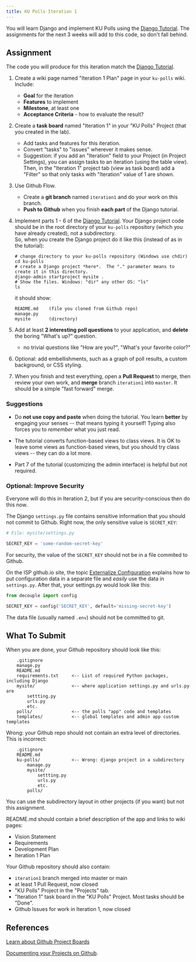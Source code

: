 ```yaml
---
title: KU Polls Iteration 1
---
```


You will learn Django and implement KU Polls using the [Django Tutorial][django-tutorial].
The assignments for the next 3 weeks will add to this code, so don't fall behind.

## Assignment 

The code you will produce for this iteration match the [Django Tutorial][django-tutorial].

1. Create a wiki page named "Iteration 1 Plan" page in your `ku-polls` wiki. Include:
   - **Goal** for the iteration
   - **Features** to implement
   - **Milestone**, at least one
   - **Acceptance Criteria** - how to evaluate the result?

2. Create a **task board** named "Iteration 1" in your "KU Polls" Project (that you created in the lab).
   - Add tasks and features for this iteration.
   - Convert "tasks" to "issues" wherever it makes sense.
   - Suggestion: if you add an "Iteration" field to your Project (in Project Settings), you can assign tasks to an iteration (using the table view).  Then, in the "Iteration 1" project tab (view as task board) add a "Filter" so that only tasks with "Iteration" value of 1 are shown.

3. Use Github Flow.
   - Create a **git branch** named `iteration1` and do your work on this branch.
   - **Push to Github** when you finish **each part** of the Django tutorial. 

4. Implement parts 1 - 6 of the [Django Tutorial][django-tutorial].
   Your Django project code should be in the root directory of your `ku-polls` repository (which you have already created), not a subdirectory.    
   So, when you create the Django project do it like this (instead of as in the tutorial):
   ```
   # change directory to your ku-polls repository (Windows use chdir)
   cd ku-polls
   # create a Django project *here*.  The "." parameter means to create it in this directory.
   django-admin startproject mysite .
   # Show the files. Windows: "dir" any other OS: "ls"
   ls
   ```
   it should show:
   ```
   README.md    (file you cloned from Github repo)
   manage.py
   mysite       (directory)
   ```

5. Add at least **2 interesting poll questions** to your application, and **delete** the boring "What's up?" question.
   - no trivial questions like "How are you?", "What's your favorite color?"

6. Optional: add embellishments, such as a graph of poll results, a custom background, or CSS styling.

7. When you finish and test everything, open a **Pull Request** to merge, then review your own work, and **merge** branch `iteration1` into `master`. It should be a simple "fast forward" merge.


### Suggestions

- Do **not use copy and paste** when doing the tutorial. You learn **better** by engaging your senses -- that means typing it yourself! Typing also forces you to *remember* what you just read.

- The tutorial converts function-based views to class views.  It is OK to leave some views as function-based views, but you should try class views -- they can do a lot more.
- Part 7 of the tutorial (customizing the admin interface) is helpful but not required.

### Optional: Improve Security

Everyone will do this in Iteration 2, but if you are security-conscious then do this now.

The Django `settings.py` file contains sensitive information that you should not commit to Github.  Right now, the only sensitive value is `SECRET_KEY`:

```python
# File: mysite/settings.py

SECRET_KEY = 'some-random-secret-key'
```

For security, the value of the `SECRET_KEY` should not be in a file commited to Github.  

On the ISP github.io site, the topic [Externalize Configuration][] explains how
to put configuration data in a separate file and *easily* use the data 
in `settings.py`.  After that, your settings.py would look like this:

```python
from decouple import config

SECRET_KEY = config('SECRET_KEY', default='missing-secret-key') 
```

The data file (usually named `.env`) should not be committed to git.

[Externalize Configuration]: https://cpske.github.io/ISP/django/external-configuration


## What To Submit

When you are done, your Github repository should look like this:
```
    .gitignore
    manage.py
    README.md
    requirements.txt     <-- List of required Python packages, including Django
    mysite/              <-- where application settings.py and urls.py are
        settting.py
        urls.py
        etc.
    polls/               <-- the polls "app" code and templates
    templates/           <-- global templates and admin app custom templates
```

Wrong: your Github repo should not contain an extra level of directories.    
This is incorrect:
```
    .gitignore
    README.md
    ku-polls/            <-- Wrong: django project in a subdirectory
        manage.py
        mysite/
            settting.py
            urls.py
            etc.
        polls/               
```
You can use the subdirectory layout in other projects (if you want) but not this assignment.

README.md should contain a brief description of the app and links to wiki pages:

- Vision Statement
- Requirements
- Development Plan
- Iteration 1 Plan

Your Github repository should also contain:

- `iteration1` branch merged into master or main
- at least 1 Pull Request, now closed
- "KU Polls" Project in the "Projects" tab.
- "Iteration 1" task board in the "KU Polls" Project.  Most tasks should be "Done".
- Github Issues for work in Iteration 1, now closed

## References

[Learn about Github Project Boards](https://docs.github.com/en/issues/planning-and-tracking-with-projects/learning-about-projects/about-projects)

[Documenting your Projects on Github](https://guides.github.com/features/wikis/). 

[django-tutorial]: https://docs.djangoproject.com/en/4.1/intro/tutorial01/
